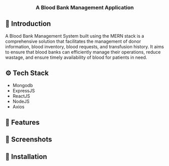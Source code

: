 <h3 align="center">A Blood Bank Management Application</h3>


## <a name="introduction">🤖 Introduction</a>

A Blood Bank Management System built using the MERN stack is a comprehensive solution that facilitates the management of donor information, blood inventory, blood requests, and transfusion history. It aims to ensure that blood banks can efficiently manage their operations, reduce wastage, and ensure timely availability of blood for patients in need.
## <a name="tech-stack">⚙️ Tech Stack</a>

- Mongodb
- ExpressJS
- ReactJS
- NodeJS
- Axios


## <a name="features">🔋 Features</a>



## <a name="screenshots">🔋 Screenshots</a>


## <a name="installation">🔋 Installation</a>






